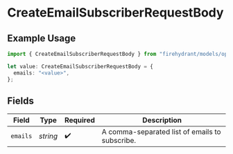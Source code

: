 # CreateEmailSubscriberRequestBody

## Example Usage

```typescript
import { CreateEmailSubscriberRequestBody } from "firehydrant/models/operations";

let value: CreateEmailSubscriberRequestBody = {
  emails: "<value>",
};
```

## Fields

| Field                                          | Type                                           | Required                                       | Description                                    |
| ---------------------------------------------- | ---------------------------------------------- | ---------------------------------------------- | ---------------------------------------------- |
| `emails`                                       | *string*                                       | :heavy_check_mark:                             | A comma-separated list of emails to subscribe. |